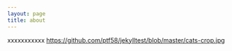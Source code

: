 ```yaml
---
layout: page
title: about
---
```

xxxxxxxxxxx
https://github.com/ptf58/jekylltest/blob/master/cats-crop.jpg
